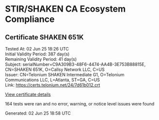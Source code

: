 # STIR/SHAKEN CA Ecosystem Compliance

## Certificate SHAKEN 651K

Tested At: 02 Jun 25 18:26 UTC\
Initial Validity Period: 387 day(s)\
Remaining Validity Period: 41 day(s)\
Subject: serialNumber=C9A309B3-48F6-4474-AA4B-3E753B88815E, CN=SHAKEN 651K, O=Callsy Network LLC, C=US\
Issuer: CN=Telonium SHAKEN Intermediate G1, O=Telonium Communications LLC, L=Atlanta, ST=GA, C=US\
Link: https://certs.telonium.net/24/7d61b012.crt

[View certificate details](https://x509.io/?cert=MIIDJjCCAs2gAwIBAgIQboggittbtbQHp24UfH55RDAKBggqhkjOPQQDAjB8MQswCQYDVQQGEwJVUzELMAkGA1UECAwCR0ExEDAOBgNVBAcMB0F0bGFudGExJDAiBgNVBAoMG1RlbG9uaXVtIENvbW11bmljYXRpb25zIExMQzEoMCYGA1UEAwwfVGVsb25pdW0gU0hBS0VOIEludGVybWVkaWF0ZSBHMTAeFw0yNDA2MjExNDM2MzZaFw0yNTA3MTMwNTU3MTZaMG8xCzAJBgNVBAYTAlVTMRswGQYDVQQKExJDYWxsc3kgTmV0d29yayBMTEMxFDASBgNVBAMTC1NIQUtFTiA2NTFLMS0wKwYDVQQFEyRDOUEzMDlCMy00OEY2LTQ0NzQtQUE0Qi0zRTc1M0I4ODgxNUUwWTATBgcqhkjOPQIBBggqhkjOPQMBBwNCAARPZ6Rk71UhB0KyB19o5Yn32Hsj3sA%2Bu20SmuEt3YcVa9Pzoz7TfzQGxlsXyFVgnfugUjKKGcVf3TML8O5P11y0o4IBPDCCATgwDgYDVR0PAQH%2FBAQDAgeAMAwGA1UdEwEB%2FwQCMAAwHQYDVR0OBBYEFBuBPuj7KEuiRbuROrYAeoLqXYGlMB8GA1UdIwQYMBaAFKoku%2F8UdUB5LYdv6A1Bd8q7zYiwMBcGA1UdIAQQMA4wDAYKYIZIAYb%2FCQEBBDCBpgYDVR0fBIGeMIGbMIGYoDqgOIY2aHR0cHM6Ly9hdXRoZW50aWNhdGUtYXBpLmljb25lY3Rpdi5jb20vZG93bmxvYWQvdjEvY3JsolqkWDBWMRQwEgYDVQQHEwtCcmlkZ2V3YXRlcjELMAkGA1UECBMCTkoxEzARBgNVBAMTClNUSS1QQSBDUkwxCzAJBgNVBAYTAlVTMQ8wDQYDVQQKEwZTVEktUEEwFgYIKwYBBQUHARoECjAIoAYWBDY1MUswCgYIKoZIzj0EAwIDRwAwRAIgG7Binr%2BJwkpcACxYc3d1DuB%2Fbvb9J%2B17ZjRfJTGnxgQCIF6N75QSE2ZjWLDNhGOI7M%2BmhLOxI8EFT6HKctXezo2K)

164 tests were ran and no error, warning, or notice level issues were found


Generated: 02 Jun 25 18:58 UTC